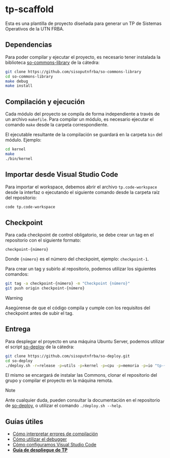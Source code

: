 # tp-scaffold

Esta es una plantilla de proyecto diseñada para generar un TP de Sistemas
Operativos de la UTN FRBA.

## Dependencias

Para poder compilar y ejecutar el proyecto, es necesario tener instalada la
biblioteca [so-commons-library] de la cátedra:

```bash
git clone https://github.com/sisoputnfrba/so-commons-library
cd so-commons-library
make debug
make install
```

## Compilación y ejecución

Cada módulo del proyecto se compila de forma independiente a través de un
archivo `makefile`. Para compilar un módulo, es necesario ejecutar el comando
`make` desde la carpeta correspondiente.

El ejecutable resultante de la compilación se guardará en la carpeta `bin` del
módulo. Ejemplo:

```sh
cd kernel
make
./bin/kernel
```

## Importar desde Visual Studio Code

Para importar el workspace, debemos abrir el archivo `tp.code-workspace` desde
la interfaz o ejecutando el siguiente comando desde la carpeta raíz del
repositorio:

```bash
code tp.code-workspace
```

## Checkpoint

Para cada checkpoint de control obligatorio, se debe crear un tag en el
repositorio con el siguiente formato:

```
checkpoint-{número}
```

Donde `{número}` es el número del checkpoint, ejemplo: `checkpoint-1`.

Para crear un tag y subirlo al repositorio, podemos utilizar los siguientes
comandos:

```bash
git tag -a checkpoint-{número} -m "Checkpoint {número}"
git push origin checkpoint-{número}
```

> [!WARNING]
> Asegúrense de que el código compila y cumple con los requisitos del checkpoint
> antes de subir el tag.

## Entrega

Para desplegar el proyecto en una máquina Ubuntu Server, podemos utilizar el
script [so-deploy] de la cátedra:

```bash
git clone https://github.com/sisoputnfrba/so-deploy.git
cd so-deploy
./deploy.sh -r=release -p=utils -p=kernel -p=cpu -p=memoria -p=io "tp-{año}-{cuatri}-{grupo}"
```

El mismo se encargará de instalar las Commons, clonar el repositorio del grupo
y compilar el proyecto en la máquina remota.

> [!NOTE]
> Ante cualquier duda, pueden consultar la documentación en el repositorio de
> [so-deploy], o utilizar el comando `./deploy.sh --help`.

## Guías útiles

- [Cómo interpretar errores de compilación](https://docs.utnso.com.ar/primeros-pasos/primer-proyecto-c#errores-de-compilacion)
- [Cómo utilizar el debugger](https://docs.utnso.com.ar/guias/herramientas/debugger)
- [Cómo configuramos Visual Studio Code](https://docs.utnso.com.ar/guias/herramientas/code)
- **[Guía de despliegue de TP](https://docs.utnso.com.ar/guías/herramientas/deploy)**

[so-commons-library]: https://github.com/sisoputnfrba/so-commons-library
[so-deploy]: https://github.com/sisoputnfrba/so-deploy
